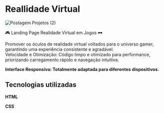 # Reallidade Virtual
![Postagem Projetos (2)](https://github.com/user-attachments/assets/a3ee95e6-330e-47b2-99fa-3afb6f8bdd1e)
<p>🎮 Landing Page Realidade Virtual em Jogos 🕶️</p>
<p>Promover os óculos de realidade virtual voltados para o universo gamer, garantindo uma experiência consistente e agradável. <br>
Velocidade e Otimização: Código limpo e otimizado para performance, priorizando carregamento rápido e navegação intuitiva.</p>
<p><strong>Interface Responsiva: Totalmente adaptada para diferentes dispositivos.</strong></p>

<h2>Tecnologias utilizadas</h2>
<p><strong>HTML</strong></p>
<p><strong>CSS</strong></p>

